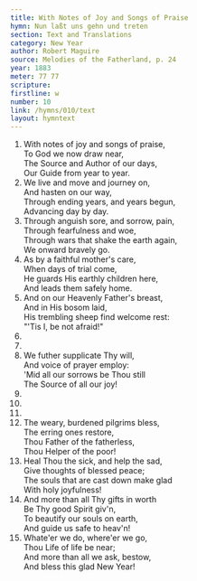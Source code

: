 ```yaml
---
title: With Notes of Joy and Songs of Praise
hymn: Nun laßt uns gehn und treten
section: Text and Translations
category: New Year
author: Robert Maguire
source: Melodies of the Fatherland, p. 24
year: 1883
meter: 77 77
scripture:
firstline: w
number: 10
link: /hymns/010/text
layout: hymntext
---
```


1. With notes of joy and songs of praise,  
   To God we now draw near,  
   The Source and Author of our days,  
   Our Guide from year to year.  
2. We live and move and journey on,  
   And hasten on our way,  
   Through ending years, and years begun,  
   Advancing day by day.  
3. Through anguish sore, and sorrow, pain,  
   Through fearfulness and woe,  
   Through wars that shake the earth again,  
   We onward bravely go.  
4. As by a faithful mother's care,  
   When days of trial come,  
   He guards His earthly children here,  
   And leads them safely home.  
5. And on our Heavenly Father's breast,  
   And in His bosom laid,  
   His trembling sheep find welcome rest:  
   "'Tis I, be not afraid!"  
6. ​
7. ​
8. We futher supplicate Thy will,  
   And voice of prayer employ:  
   'Mid all our sorrows be Thou still  
   The Source of all our joy!  
9. ​
10. ​
11. ​
12. The weary, burdened pilgrims bless,  
   The erring ones restore,  
   Thou Father of the fatherless,  
   Thou Helper of the poor!  
13. Heal Thou the sick, and help the sad,  
   Give thoughts of blessed peace;  
   The souls that are cast down make glad  
   With holy joyfulness!  
14. And more than all Thy gifts in worth  
   Be Thy good Spirit giv'n,  
   To beautify our souls on earth,  
   And guide us safe to heav'n!  
15. Whate'er we do, where'er we go,  
   Thou Life of life be near;  
   And more than all we ask, bestow,  
   And bless this glad New Year!  



